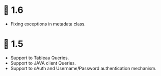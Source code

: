 # :construction: 1.6
- Fixing exceptions in metadata class.

# :rocket: 1.5

- Support to Tableau Queries.
- Support to JAVA client Queries.
- Support to oAuth and Username/Password authentication mechanism.
